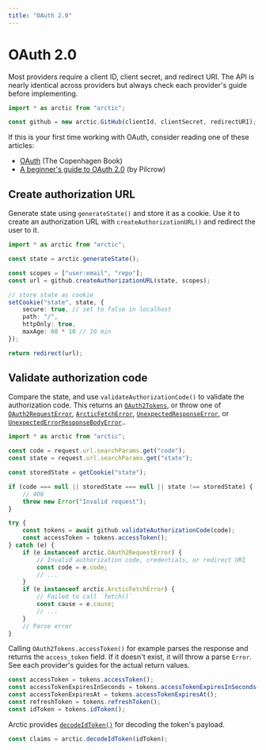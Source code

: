 ```yaml
---
title: "OAuth 2.0"
---
```


# OAuth 2.0

Most providers require a client ID, client secret, and redirect URI. The API is nearly identical across providers but always check each provider's guide before implementing.

```ts
import * as arctic from "arctic";

const github = new arctic.GitHub(clientId, clientSecret, redirectURI);
```

If this is your first time working with OAuth, consider reading one of these articles:

- [OAuth](https://thecopenhagenbook.com/oauth) (The Copenhagen Book)
- [A beginner's guide to OAuth 2.0](https://pilcrowonpaper.com/blog/oauth-guide/) (by Pilcrow)

## Create authorization URL

Generate state using `generateState()` and store it as a cookie. Use it to create an authorization URL with `createAuthorizationURL()` and redirect the user to it.

```ts
import * as arctic from "arctic";

const state = arctic.generateState();

const scopes = ["user:email", "repo"];
const url = github.createAuthorizationURL(state, scopes);

// store state as cookie
setCookie("state", state, {
	secure: true, // set to false in localhost
	path: "/",
	httpOnly: true,
	maxAge: 60 * 10 // 10 min
});

return redirect(url);
```

## Validate authorization code

Compare the state, and use `validateAuthorizationCode()` to validate the authorization code. This returns an [`OAuth2Tokens`](/reference/main/OAuth2Tokens), or throw one of [`OAuth2RequestError`](/reference/main/OAuth2RequestError), [`ArcticFetchError`](/reference/main/ArcticFetchError), [`UnexpectedResponseError`](/reference/main/UnexpectedResponseError), or [`UnexpectedErrorResponseBodyError`](/reference/main/UnexpectedErrorResponseBodyError)..

```ts
import * as arctic from "arctic";

const code = request.url.searchParams.get("code");
const state = request.url.searchParams.get("state");

const storedState = getCookie("state");

if (code === null || storedState === null || state !== storedState) {
	// 400
	throw new Error("Invalid request");
}

try {
	const tokens = await github.validateAuthorizationCode(code);
	const accessToken = tokens.accessToken();
} catch (e) {
	if (e instanceof arctic.OAuth2RequestError) {
		// Invalid authorization code, credentials, or redirect URI
		const code = e.code;
		// ...
	}
	if (e instanceof arctic.ArcticFetchError) {
		// Failed to call `fetch()`
		const cause = e.cause;
		// ...
	}
	// Parse error
}
```

Calling `OAuth2Tokens.accessToken()` for example parses the response and returns the `access_token` field. If it doesn't exist, it will throw a parse `Error`. See each provider's guides for the actual return values.

```ts
const accessToken = tokens.accessToken();
const accessTokenExpiresInSeconds = tokens.accessTokenExpiresInSeconds();
const accessTokenExpiresAt = tokens.accessTokenExpiresAt();
const refreshToken = tokens.refreshToken();
const idToken = tokens.idToken();
```

Arctic provides [`decodeIdToken()`](/reference/main/decodeIdToken) for decoding the token's payload.

```ts
const claims = arctic.decodeIdToken(idToken);
```
